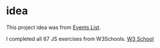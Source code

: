 # idea

This project  idea was from [Events List](https://uidesigndaily.com/posts/sketch-events-list-day-1263).


I completed all 67 JS exercises from W3Schools. [W3 School](https://www.w3schools.com/JS/exercise_js.asp)
